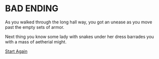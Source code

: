 # BAD ENDING

As you walked through the long hall way, you got an unease as you move past the empty sets of armor.

Next thing you know some lady with snakes under her dress barrades you with a mass of aetherial might.

[Start Again](_Wizard_StartHere.md)